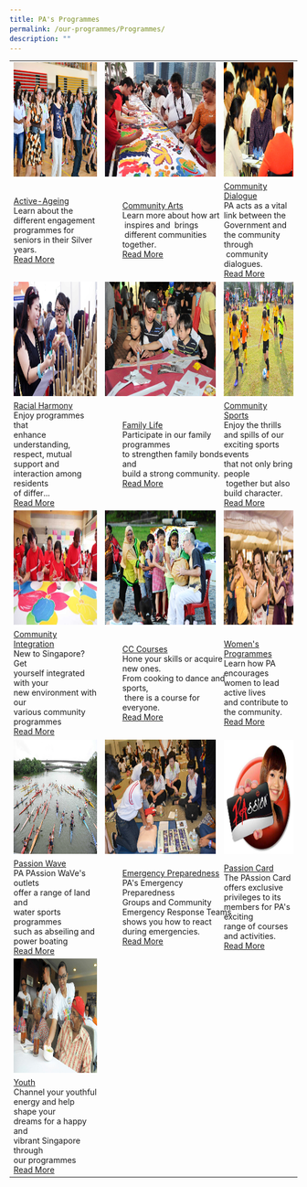 ```yaml
---
title: PA's Programmes
permalink: /our-programmes/Programmes/
description: ""
---
```

<table>
	<tr>
		<td><img style="height:200px;width:300px" src="/images/Programmes/main-activeageing_edited.jpg"></td>
		<td ><img style="height:200px;width:220px" src="/images/Programmes/main-communityarts_edited.jpg"></td>
		<td><img style="height:200px;width:300px" src="/images/Programmes/main-communitydialogue_edited.jpg"></td>
	</tr>
	<tr>
		<td><a href="/our-programmes/Active-Ageing">Active-Ageing</a><br>Learn about the different engagement programmes for seniors in their Silver years.<br><a href="/our-programmes/Active-Ageing">Read More</a></td>
		<td><div style="position:relative;left:30px;"><a href="/our-programmes/Community-Arts">Community Arts</a><br>Learn more about how art<br> inspires and  brings<br> different communities together.<br><a href="/our-programmes/Community-Arts">Read More</a></div></td>
		<td><a  href="/our-programmes/Community-Dialogue"> Community  Dialogue</a><br>PA acts as a vital link between the Government and the community through <br> community dialogues.<br><a href="/our-programmes/Community-Dialogue">Read More</a>
			</td></tr>
<tr>
		<td><img style="height:200px;width:300px" src="/images/Programmes/main-racialharmony.jpg"></td>
		<td><img style="height:200px;width:220px" src="/images/Programmes/main-familylife.jpg"></td>
		<td><img style="height:200px;width:300px" src="/images/Programmes/main-communitysports.jpg"></td>
	</tr>
<tr>
		<td><a href="/our-programmes/Racial-Harmony">Racial Harmony</a><br>Enjoy programmes that <br>enhance understanding,<br> respect, mutual support and <br>interaction among residents<br> of differ...<br><a href="/our-programmes/Racial-Harmony">Read More</a></td> 
		<td><div style="position:relative;left:30px"><a href="/our-programmes/Family-life">Family Life</a><br>Participate in our family programmes <br>to strengthen family bonds and <br>build a strong community.<br><a href="/our-programmes/Family-life">Read More</a></div></td>
		<td><a  href="/our-programmes/Community-Sports"> Community  Sports</a><br>Enjoy the thrills and spills of our exciting sports events<br> that not only bring people<br> together but also build character.<br><a href="/our-programmes/Community-Sports">Read More</a>
	</td></tr>
<tr>
		<td><img style="height:200px;width:300px" src="/images/Programmes/main-communityintegration.jpg"></td>
		<td><img style="height:200px;width:220px" src="/images/Programmes/main-cccourses_edited.jpg"></td>
		<td><img style="height:200px;width:300px" src="/images/Programmes/main-womensprogrammes_edited.jpg"></td>
	</tr>
<tr>
		<td><a href="/our-programmes/Community-Integration">Community Integration</a><br>New to Singapore? Get<br> yourself integrated with your<br> new environment with our<br> various community<br> programmes<br><a href="/our-programmes/Community-Integration">Read More</a></td>
		<td><div style="position:relative;left:30px;"><a href="/our-programmes/CC-Courses/CC-Courses">CC Courses</a><br>Hone your skills or acquire new ones.<br> From cooking to dance and sports,<br> there  is a course  for everyone.<br><a href="/our-programmes/CC-Courses/CC-Courses">Read More</a></div></td>
		<td><a  href="/our-programmes/Womens-Programmes"> Women's Programmes</a><br>Learn how PA encourages women to lead active lives<br> and contribute to  <br>the community.<br><a href="/our-programmes/Womens-Programmes">Read More</a>
			</td></tr>
	<tr>
		<td><img style="height:200px;width:300px" src="/images/Programmes/main-waterventure.jpg"></td>
		<td><img style="height:200px;width:220px" src="/images/Programmes/main-emergencypreparedness_edited.jpg"></td>
		<td><img style="height:200px;width:300px" src="/images/Programmes/main-passioncard.jpg"></td>
	</tr>
	<tr>
		<td><a href="/our-programmes/PAssion-Wave/PAssion-WaVe">Passion Wave</a><br>PA PAssion WaVe's outlets <br>offer a range of land and <br>water sports programmes<br> such as abseiling and power boating<br><a href="/our-programmes/PAssion-Wave/PAssion-WaVe">Read More</a></td>
		<td><div style="position:relative;left:30px;"><a href="/our-programmes/Emergency-Preparedness">Emergency Preparedness</a><br>PA's Emergency Preparedness<br> Groups and Community Emergency Response Teams shows you how to react during emergencies.<br><a href="/our-programmes/Emergency-Preparedness">Read More</a></div></td>
		<td><a  href="/our-programmes/PAssion-Card)"> Passion Card</a><br>The PAssion Card offers exclusive privileges to its  members for PA's       exciting <br> range of courses and       activities.<br><a href="/our-programmes/PAssion-Card">Read More</a>
			</td></tr>
	<tr>
		<td><img style="height:200px;width:300px" src="/images/Programmes/main-youth_edited.jpg"></td></tr>
		<tr>
		<td><a href="/our-programmes/Youth">Youth</a><br>Channel your youthful<br> energy and help shape your <br>dreams for a happy and <br>vibrant Singapore through<br> our programmes<br><a href="/our-programmes/Youth">Read More</a></td>
	</tr>			
</table>